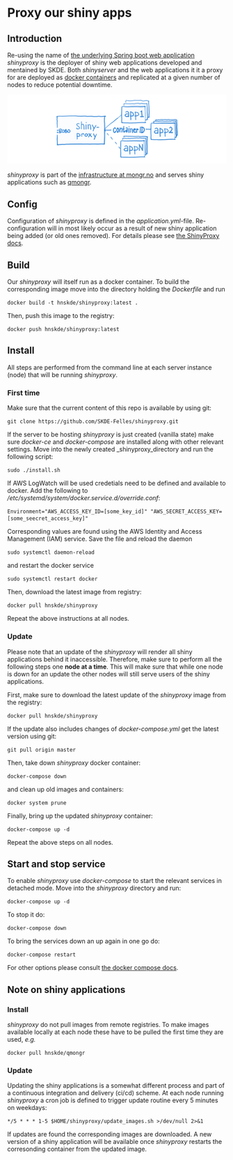 # Proxy our shiny apps

## Introduction
Re-using the name of [the underlying Spring boot web application](https://www.shinyproxy.io/) _shinyproxy_ is the deployer of shiny web applications developed and mentained by SKDE. Both _shinyserver_ and the web applications it it a proxy for are deployed as [docker containers](https://www.yr.no/place/Norway/Troms_og_Finnmark/Troms%C3%B8/Troms%C3%B8/hour_by_hour.html) and replicated at a given number of nodes to reduce potential downtime.

![mongr.no shinyproxy setup](mongr_shinyproxy.png)

_shinyproxy_ is part of the [infrastructure at mongr.no](https://github.com/SKDE-Felles/lb-rp) and serves shiny applications such as [qmongr](https://github.com/SKDE-Felles/qmongr).

## Config
Configuration of _shinyproxy_ is defined in the _application.yml_-file. Re-configuration will in most likely occur as a result of new shiny application being added (or old ones removed). For details please see [the ShinyProxy docs](https://www.shinyproxy.io/configuration/).

## Build
Our _shinyproxy_ will itself run as a docker container. To build the corresponding image move into the directory holding the _Dockerfile_ and run
```
docker build -t hnskde/shinyproxy:latest .
```
Then, push this image to the registry:
```
docker push hnskde/shinyproxy:latest
```
## Install
All steps are performed from the command line at each server instance (node) that will be running _shinyproxy_.

### First time
Make sure that the current content of this repo is available by using git:
```
git clone https://github.com/SKDE-Felles/shinyproxy.git
```

If the server to be hosting _shinyproxy_ is just created (vanilla state) make sure _docker-ce_ and _docker-compose_ are installed along with other relevant settings. Move into the newly created _shinyproxy_directory and run the following script:
```
sudo ./install.sh
```

If AWS LogWatch will be used credetials need to be defined and available to docker. Add the following to _/etc/systemd/system/docker.service.d/override.conf_:
```
Environment="AWS_ACCESS_KEY_ID=[some_key_id]" "AWS_SECRET_ACCESS_KEY=[some_seecret_access_key]"
```
Corresponding values are found using the AWS Identity and Access Management (IAM) service. Save the file and reload the daemon
```
sudo systemctl daemon-reload
```
and restart the docker service
```
sudo systemctl restart docker
```
Then, download the latest image from registry:
```
docker pull hnskde/shinyproxy
```
Repeat the above instructions at all nodes.

### Update
Please note that an update of the _shinyproxy_ will render all shiny applications behind it inaccessible. Therefore, make sure to perform all the following steps one __node at a time__. This will make sure that while one node is down for an update the other nodes will still serve users of the shiny applications. 

First, make sure to download the latest update of the _shinyproxy_ image from the registry:
```
docker pull hnskde/shinyproxy
```
If the update also includes changes of _docker-compose.yml_ get the latest version using git:
```
git pull origin master
```

Then, take down _shinyproxy_ docker container:
```
docker-compose down
```
and clean up old images and containers:
```
docker system prune
```
Finally, bring up the updated _shinyproxy_ container:
```
docker-compose up -d
```

Repeat the above steps on all nodes.

## Start and stop service
To enable _shinyproxy_ use _docker-compose_ to start the relevant services in detached mode. Move into the _shinyproxy_ directory and run:
```
docker-compose up -d
```

To stop it do:
```
docker-compose down
```

To bring the services down an up again in one go do:
```
docker-compose restart
```

For other options please consult [the docker compose docs](https://docs.docker.com/compose/).

## Note on shiny applications

### Install
_shinyproxy_ do not pull images from remote registries. To make images available locally at each node these have to be pulled the first time they are used, _e.g._
```
docker pull hnskde/qmongr
```

### Update
Updating the shiny applications is a somewhat different process and part of a continuous integration and delivery (ci/cd) scheme. At each node running _shinyproxy_ a cron job is defined to trigger update routine every 5 minutes on weekdays:
```
*/5 * * * 1-5 $HOME/shinyproxy/update_images.sh >/dev/null 2>&1
```
If updates are found the corresponding images are downloaded. A new version of a shiny application will be available once _shinyproxy_ restarts the corresonding container from the updated image. 
